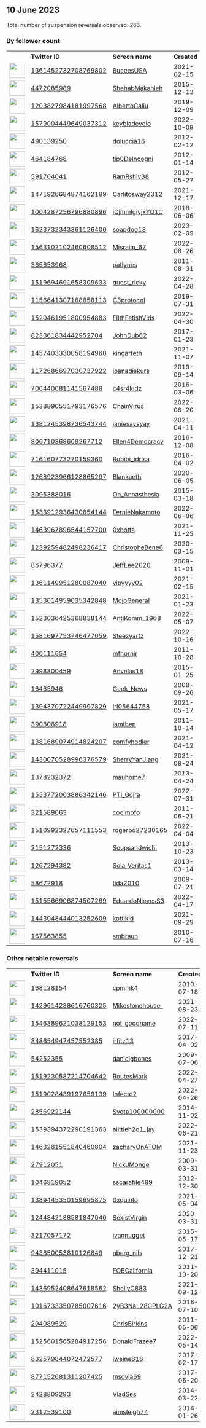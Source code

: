 
## 10 June 2023
Total number of suspension reversals observed: 266.

### By follower count
<table><tr><th></th><th align="left">Twitter ID</th><th align="left">Screen name</th>
<th align="left">Created</th><th align="left">Status</th><th align="left">Suspended</th><th align="left">Followers</th>
<tr><td><a href="https://pbs.twimg.com/profile_images/1678547391966748673/uutTuS8q_normal.jpg"><img src="https://pbs.twimg.com/profile_images/1678547391966748673/uutTuS8q_normal.jpg" width="40px" height="40px" align="center"/></a></td><td><a href="https://twitter.com/intent/user?user_id=1361452732708769802">1361452732708769802</a></td><td><a href="https://twitter.com/BuceesUSA">BuceesUSA</a></td><td>2021-02-15</td><td align="center"></td><td>2023-06-03</td><td>23762</td></tr>
<tr><td><a href="https://pbs.twimg.com/profile_images/1596726147856977920/OROyAD5T_normal.jpg"><img src="https://pbs.twimg.com/profile_images/1596726147856977920/OROyAD5T_normal.jpg" width="40px" height="40px" align="center"/></a></td><td><a href="https://twitter.com/intent/user?user_id=4472085989">4472085989</a></td><td><a href="https://twitter.com/ShehabMakahleh">ShehabMakahleh</a></td><td>2015-12-13</td><td align="center"></td><td>2023-05-24</td><td>23169</td></tr>
<tr><td><a href="https://pbs.twimg.com/profile_images/1376434714773499904/J68W2z7v_normal.jpg"><img src="https://pbs.twimg.com/profile_images/1376434714773499904/J68W2z7v_normal.jpg" width="40px" height="40px" align="center"/></a></td><td><a href="https://twitter.com/intent/user?user_id=1203827984181997568">1203827984181997568</a></td><td><a href="https://twitter.com/AlbertoCaliu">AlbertoCaliu</a></td><td>2019-12-09</td><td align="center"></td><td>2023-06-03</td><td>21241</td></tr>
<tr><td><a href="https://pbs.twimg.com/profile_images/1621757726731771906/-kKy2TJi_normal.jpg"><img src="https://pbs.twimg.com/profile_images/1621757726731771906/-kKy2TJi_normal.jpg" width="40px" height="40px" align="center"/></a></td><td><a href="https://twitter.com/intent/user?user_id=1579004449649037312">1579004449649037312</a></td><td><a href="https://twitter.com/keybladevolo">keybladevolo</a></td><td>2022-10-09</td><td align="center"></td><td>2023-05-25</td><td>17345</td></tr>
<tr><td><a href="https://pbs.twimg.com/profile_images/1639610124774912000/kygW-9JG_normal.jpg"><img src="https://pbs.twimg.com/profile_images/1639610124774912000/kygW-9JG_normal.jpg" width="40px" height="40px" align="center"/></a></td><td><a href="https://twitter.com/intent/user?user_id=490139250">490139250</a></td><td><a href="https://twitter.com/doluccia16">doluccia16</a></td><td>2012-02-12</td><td align="center"></td><td>2023-06-01</td><td>17078</td></tr>
<tr><td><a href="https://pbs.twimg.com/profile_images/1676861478572269568/NK3b7L9x_normal.png"><img src="https://pbs.twimg.com/profile_images/1676861478572269568/NK3b7L9x_normal.png" width="40px" height="40px" align="center"/></a></td><td><a href="https://twitter.com/intent/user?user_id=464184768">464184768</a></td><td><a href="https://twitter.com/tip0DeIncogni">tip0DeIncogni</a></td><td>2012-01-14</td><td align="center"></td><td>2023-06-07</td><td>16723</td></tr>
<tr><td><a href="https://pbs.twimg.com/profile_images/1590570046706810880/dec6IYMh_normal.jpg"><img src="https://pbs.twimg.com/profile_images/1590570046706810880/dec6IYMh_normal.jpg" width="40px" height="40px" align="center"/></a></td><td><a href="https://twitter.com/intent/user?user_id=591704041">591704041</a></td><td><a href="https://twitter.com/RamRshiv38">RamRshiv38</a></td><td>2012-05-27</td><td align="center"></td><td>2023-06-02</td><td>15773</td></tr>
<tr><td><a href="https://pbs.twimg.com/profile_images/1669329419171659783/ujwgLX5s_normal.jpg"><img src="https://pbs.twimg.com/profile_images/1669329419171659783/ujwgLX5s_normal.jpg" width="40px" height="40px" align="center"/></a></td><td><a href="https://twitter.com/intent/user?user_id=1471926684874162189">1471926684874162189</a></td><td><a href="https://twitter.com/Carlitosway2312">Carlitosway2312</a></td><td>2021-12-17</td><td align="center"></td><td>2023-06-03</td><td>11243</td></tr>
<tr><td><a href="https://pbs.twimg.com/profile_images/1636666092553912320/5cl3Llu8_normal.jpg"><img src="https://pbs.twimg.com/profile_images/1636666092553912320/5cl3Llu8_normal.jpg" width="40px" height="40px" align="center"/></a></td><td><a href="https://twitter.com/intent/user?user_id=1004287256796880896">1004287256796880896</a></td><td><a href="https://twitter.com/jCjmmlgiyjxYQ1C">jCjmmlgiyjxYQ1C</a></td><td>2018-06-06</td><td align="center"></td><td>2023-05-30</td><td>10719</td></tr>
<tr><td><a href="https://pbs.twimg.com/profile_images/1677414465879572480/4VuBUT3w_normal.jpg"><img src="https://pbs.twimg.com/profile_images/1677414465879572480/4VuBUT3w_normal.jpg" width="40px" height="40px" align="center"/></a></td><td><a href="https://twitter.com/intent/user?user_id=1623732343361126400">1623732343361126400</a></td><td><a href="https://twitter.com/soapdog13">soapdog13</a></td><td>2023-02-09</td><td align="center"></td><td>2023-06-07</td><td>10652</td></tr>
<tr><td><a href="https://pbs.twimg.com/profile_images/1655802992971358208/y6_UBE4H_normal.jpg"><img src="https://pbs.twimg.com/profile_images/1655802992971358208/y6_UBE4H_normal.jpg" width="40px" height="40px" align="center"/></a></td><td><a href="https://twitter.com/intent/user?user_id=1563102102460608512">1563102102460608512</a></td><td><a href="https://twitter.com/Misraim_67">Misraim_67</a></td><td>2022-08-26</td><td align="center">🚫</td><td>2023-06-01</td><td>10567</td></tr>
<tr><td><a href="https://pbs.twimg.com/profile_images/1196870041024835584/SlU2rgGM_normal.jpg"><img src="https://pbs.twimg.com/profile_images/1196870041024835584/SlU2rgGM_normal.jpg" width="40px" height="40px" align="center"/></a></td><td><a href="https://twitter.com/intent/user?user_id=365653968">365653968</a></td><td><a href="https://twitter.com/patlynes">patlynes</a></td><td>2011-08-31</td><td align="center"></td><td>2023-06-03</td><td>10552</td></tr>
<tr><td><a href="https://pbs.twimg.com/profile_images/1605884154670944263/HGWPEHgx_normal.jpg"><img src="https://pbs.twimg.com/profile_images/1605884154670944263/HGWPEHgx_normal.jpg" width="40px" height="40px" align="center"/></a></td><td><a href="https://twitter.com/intent/user?user_id=1519694691658309633">1519694691658309633</a></td><td><a href="https://twitter.com/quest_ricky">quest_ricky</a></td><td>2022-04-28</td><td align="center"></td><td>2023-06-06</td><td>9926</td></tr>
<tr><td><a href="https://pbs.twimg.com/profile_images/1615356237385695232/zybOZiKs_normal.jpg"><img src="https://pbs.twimg.com/profile_images/1615356237385695232/zybOZiKs_normal.jpg" width="40px" height="40px" align="center"/></a></td><td><a href="https://twitter.com/intent/user?user_id=1156641307168858113">1156641307168858113</a></td><td><a href="https://twitter.com/C3protocol">C3protocol</a></td><td>2019-07-31</td><td align="center"></td><td>2023-06-03</td><td>7671</td></tr>
<tr><td><a href="https://pbs.twimg.com/profile_images/1614879504043851776/iKMBoE1p_normal.jpg"><img src="https://pbs.twimg.com/profile_images/1614879504043851776/iKMBoE1p_normal.jpg" width="40px" height="40px" align="center"/></a></td><td><a href="https://twitter.com/intent/user?user_id=1520461951800954883">1520461951800954883</a></td><td><a href="https://twitter.com/FilthFetishVids">FilthFetishVids</a></td><td>2022-04-30</td><td align="center"></td><td>2023-05-30</td><td>7435</td></tr>
<tr><td><a href="https://pbs.twimg.com/profile_images/1038499826437181441/a7wn8IZk_normal.jpg"><img src="https://pbs.twimg.com/profile_images/1038499826437181441/a7wn8IZk_normal.jpg" width="40px" height="40px" align="center"/></a></td><td><a href="https://twitter.com/intent/user?user_id=823361834442952704">823361834442952704</a></td><td><a href="https://twitter.com/JohnDub62">JohnDub62</a></td><td>2017-01-23</td><td align="center">🚫</td><td>2023-06-06</td><td>7315</td></tr>
<tr><td><a href="https://pbs.twimg.com/profile_images/1672415711027707905/R_ewNGN0_normal.jpg"><img src="https://pbs.twimg.com/profile_images/1672415711027707905/R_ewNGN0_normal.jpg" width="40px" height="40px" align="center"/></a></td><td><a href="https://twitter.com/intent/user?user_id=1457403330058194960">1457403330058194960</a></td><td><a href="https://twitter.com/kingarfeth">kingarfeth</a></td><td>2021-11-07</td><td align="center"></td><td>2023-06-05</td><td>7025</td></tr>
<tr><td><a href="https://pbs.twimg.com/profile_images/1311584462405283840/sxkd4jwG_normal.jpg"><img src="https://pbs.twimg.com/profile_images/1311584462405283840/sxkd4jwG_normal.jpg" width="40px" height="40px" align="center"/></a></td><td><a href="https://twitter.com/intent/user?user_id=1172686697030737922">1172686697030737922</a></td><td><a href="https://twitter.com/joanadiskurs">joanadiskurs</a></td><td>2019-09-14</td><td align="center"></td><td>2023-06-06</td><td>6974</td></tr>
<tr><td><a href="https://pbs.twimg.com/profile_images/1590611520999653376/q-KVSU68_normal.png"><img src="https://pbs.twimg.com/profile_images/1590611520999653376/q-KVSU68_normal.png" width="40px" height="40px" align="center"/></a></td><td><a href="https://twitter.com/intent/user?user_id=706440681141567488">706440681141567488</a></td><td><a href="https://twitter.com/c4sr4kidz">c4sr4kidz</a></td><td>2016-03-06</td><td align="center"></td><td>2023-06-03</td><td>6965</td></tr>
<tr><td><a href="https://pbs.twimg.com/profile_images/1623293784179019776/YKeTNxAd_normal.jpg"><img src="https://pbs.twimg.com/profile_images/1623293784179019776/YKeTNxAd_normal.jpg" width="40px" height="40px" align="center"/></a></td><td><a href="https://twitter.com/intent/user?user_id=1538890551793176576">1538890551793176576</a></td><td><a href="https://twitter.com/ChainVirus">ChainVirus</a></td><td>2022-06-20</td><td align="center"></td><td>2023-06-02</td><td>6919</td></tr>
<tr><td><a href="https://pbs.twimg.com/profile_images/1637577594190299136/H6uaK6lw_normal.jpg"><img src="https://pbs.twimg.com/profile_images/1637577594190299136/H6uaK6lw_normal.jpg" width="40px" height="40px" align="center"/></a></td><td><a href="https://twitter.com/intent/user?user_id=1381245398736543744">1381245398736543744</a></td><td><a href="https://twitter.com/janiesaysyay">janiesaysyay</a></td><td>2021-04-11</td><td align="center"></td><td>2023-06-07</td><td>6548</td></tr>
<tr><td><a href="https://pbs.twimg.com/profile_images/976900057382363136/1VL3nzWg_normal.jpg"><img src="https://pbs.twimg.com/profile_images/976900057382363136/1VL3nzWg_normal.jpg" width="40px" height="40px" align="center"/></a></td><td><a href="https://twitter.com/intent/user?user_id=806710368609267712">806710368609267712</a></td><td><a href="https://twitter.com/Ellen4Democracy">Ellen4Democracy</a></td><td>2016-12-08</td><td align="center"></td><td></td><td>6317</td></tr>
<tr><td><a href="https://pbs.twimg.com/profile_images/1643684385344954369/66VmU552_normal.jpg"><img src="https://pbs.twimg.com/profile_images/1643684385344954369/66VmU552_normal.jpg" width="40px" height="40px" align="center"/></a></td><td><a href="https://twitter.com/intent/user?user_id=716160773270159360">716160773270159360</a></td><td><a href="https://twitter.com/Rubibi_idrisa">Rubibi_idrisa</a></td><td>2016-04-02</td><td align="center"></td><td>2023-06-01</td><td>6314</td></tr>
<tr><td><a href="https://pbs.twimg.com/profile_images/1667266953172451328/xY5eR_w1_normal.jpg"><img src="https://pbs.twimg.com/profile_images/1667266953172451328/xY5eR_w1_normal.jpg" width="40px" height="40px" align="center"/></a></td><td><a href="https://twitter.com/intent/user?user_id=1268923966128865297">1268923966128865297</a></td><td><a href="https://twitter.com/Blankaeth">Blankaeth</a></td><td>2020-06-05</td><td align="center"></td><td>2023-06-04</td><td>5867</td></tr>
<tr><td><a href="https://pbs.twimg.com/profile_images/840347094468681728/BwVzomuR_normal.jpg"><img src="https://pbs.twimg.com/profile_images/840347094468681728/BwVzomuR_normal.jpg" width="40px" height="40px" align="center"/></a></td><td><a href="https://twitter.com/intent/user?user_id=3095388016">3095388016</a></td><td><a href="https://twitter.com/Oh_Annasthesia">Oh_Annasthesia</a></td><td>2015-03-18</td><td align="center"></td><td>2022-09-13</td><td>5724</td></tr>
<tr><td><a href="https://pbs.twimg.com/profile_images/1672285719316889602/BbvY5AwL_normal.jpg"><img src="https://pbs.twimg.com/profile_images/1672285719316889602/BbvY5AwL_normal.jpg" width="40px" height="40px" align="center"/></a></td><td><a href="https://twitter.com/intent/user?user_id=1533912936430854144">1533912936430854144</a></td><td><a href="https://twitter.com/FernieNakamoto">FernieNakamoto</a></td><td>2022-06-06</td><td align="center"></td><td>2023-06-02</td><td>5031</td></tr>
<tr><td><a href="https://pbs.twimg.com/profile_images/1562548558284394496/amVFckQP_normal.jpg"><img src="https://pbs.twimg.com/profile_images/1562548558284394496/amVFckQP_normal.jpg" width="40px" height="40px" align="center"/></a></td><td><a href="https://twitter.com/intent/user?user_id=1463967896544157700">1463967896544157700</a></td><td><a href="https://twitter.com/0xbotta">0xbotta</a></td><td>2021-11-25</td><td align="center"></td><td>2023-06-02</td><td>4934</td></tr>
<tr><td><a href="https://pbs.twimg.com/profile_images/1392770133307887617/aadcqUYe_normal.jpg"><img src="https://pbs.twimg.com/profile_images/1392770133307887617/aadcqUYe_normal.jpg" width="40px" height="40px" align="center"/></a></td><td><a href="https://twitter.com/intent/user?user_id=1239259482498236417">1239259482498236417</a></td><td><a href="https://twitter.com/ChristopheBene6">ChristopheBene6</a></td><td>2020-03-15</td><td align="center"></td><td>2022-05-30</td><td>4520</td></tr>
<tr><td><a href="https://pbs.twimg.com/profile_images/1155932379279548417/60XJ5Nji_normal.jpg"><img src="https://pbs.twimg.com/profile_images/1155932379279548417/60XJ5Nji_normal.jpg" width="40px" height="40px" align="center"/></a></td><td><a href="https://twitter.com/intent/user?user_id=86796377">86796377</a></td><td><a href="https://twitter.com/JeffLee2020">JeffLee2020</a></td><td>2009-11-01</td><td align="center"></td><td></td><td>4498</td></tr>
<tr><td><a href="https://pbs.twimg.com/profile_images/1533173696378150914/RsPN52Pk_normal.jpg"><img src="https://pbs.twimg.com/profile_images/1533173696378150914/RsPN52Pk_normal.jpg" width="40px" height="40px" align="center"/></a></td><td><a href="https://twitter.com/intent/user?user_id=1361149951280087040">1361149951280087040</a></td><td><a href="https://twitter.com/vipyyyy02">vipyyyy02</a></td><td>2021-02-15</td><td align="center"></td><td>2023-05-28</td><td>4256</td></tr>
<tr><td><a href="https://pbs.twimg.com/profile_images/1502678499542413312/ehXISA3D_normal.jpg"><img src="https://pbs.twimg.com/profile_images/1502678499542413312/ehXISA3D_normal.jpg" width="40px" height="40px" align="center"/></a></td><td><a href="https://twitter.com/intent/user?user_id=1353014959035342848">1353014959035342848</a></td><td><a href="https://twitter.com/MojoGeneral">MojoGeneral</a></td><td>2021-01-23</td><td align="center"></td><td>2022-10-29</td><td>4164</td></tr>
<tr><td><a href="https://pbs.twimg.com/profile_images/1675393993511784448/0eNDitmr_normal.jpg"><img src="https://pbs.twimg.com/profile_images/1675393993511784448/0eNDitmr_normal.jpg" width="40px" height="40px" align="center"/></a></td><td><a href="https://twitter.com/intent/user?user_id=1523036425368838144">1523036425368838144</a></td><td><a href="https://twitter.com/AntiKomm_1968">AntiKomm_1968</a></td><td>2022-05-07</td><td align="center"></td><td>2023-03-30</td><td>4095</td></tr>
<tr><td><a href="https://pbs.twimg.com/profile_images/1638871248376668163/biWY1nZX_normal.jpg"><img src="https://pbs.twimg.com/profile_images/1638871248376668163/biWY1nZX_normal.jpg" width="40px" height="40px" align="center"/></a></td><td><a href="https://twitter.com/intent/user?user_id=1581697753746477059">1581697753746477059</a></td><td><a href="https://twitter.com/Steezyartz">Steezyartz</a></td><td>2022-10-16</td><td align="center"></td><td>2023-06-01</td><td>4013</td></tr>
<tr><td><a href="https://pbs.twimg.com/profile_images/1618798918292176897/Bi0zn8wq_normal.png"><img src="https://pbs.twimg.com/profile_images/1618798918292176897/Bi0zn8wq_normal.png" width="40px" height="40px" align="center"/></a></td><td><a href="https://twitter.com/intent/user?user_id=400111654">400111654</a></td><td><a href="https://twitter.com/mfhornjr">mfhornjr</a></td><td>2011-10-28</td><td align="center"></td><td>2023-06-01</td><td>3746</td></tr>
<tr><td><a href="https://pbs.twimg.com/profile_images/662805251276169217/08Y6SOsO_normal.jpg"><img src="https://pbs.twimg.com/profile_images/662805251276169217/08Y6SOsO_normal.jpg" width="40px" height="40px" align="center"/></a></td><td><a href="https://twitter.com/intent/user?user_id=2998800459">2998800459</a></td><td><a href="https://twitter.com/Anvelas18">Anvelas18</a></td><td>2015-01-25</td><td align="center"></td><td>2022-08-15</td><td>3459</td></tr>
<tr><td><a href="https://pbs.twimg.com/profile_images/1639755166424637440/5zIeTMfA_normal.jpg"><img src="https://pbs.twimg.com/profile_images/1639755166424637440/5zIeTMfA_normal.jpg" width="40px" height="40px" align="center"/></a></td><td><a href="https://twitter.com/intent/user?user_id=16465946">16465946</a></td><td><a href="https://twitter.com/Geek_News">Geek_News</a></td><td>2008-09-26</td><td align="center"></td><td>2023-05-23</td><td>3438</td></tr>
<tr><td><a href="https://pbs.twimg.com/profile_images/1503853024141262854/XZTi4dyB_normal.jpg"><img src="https://pbs.twimg.com/profile_images/1503853024141262854/XZTi4dyB_normal.jpg" width="40px" height="40px" align="center"/></a></td><td><a href="https://twitter.com/intent/user?user_id=1394370722449997829">1394370722449997829</a></td><td><a href="https://twitter.com/lrl05644758">lrl05644758</a></td><td>2021-05-17</td><td align="center"></td><td>2022-03-20</td><td>3190</td></tr>
<tr><td><a href="https://pbs.twimg.com/profile_images/1663078986509950977/7ezAFuD__normal.jpg"><img src="https://pbs.twimg.com/profile_images/1663078986509950977/7ezAFuD__normal.jpg" width="40px" height="40px" align="center"/></a></td><td><a href="https://twitter.com/intent/user?user_id=390808918">390808918</a></td><td><a href="https://twitter.com/iamtben">iamtben</a></td><td>2011-10-14</td><td align="center"></td><td>2023-02-08</td><td>2748</td></tr>
<tr><td><a href="https://pbs.twimg.com/profile_images/1676197741955801090/Dv-yn5mn_normal.jpg"><img src="https://pbs.twimg.com/profile_images/1676197741955801090/Dv-yn5mn_normal.jpg" width="40px" height="40px" align="center"/></a></td><td><a href="https://twitter.com/intent/user?user_id=1381689074914824207">1381689074914824207</a></td><td><a href="https://twitter.com/comfyhodler">comfyhodler</a></td><td>2021-04-12</td><td align="center"></td><td>2023-06-07</td><td>2425</td></tr>
<tr><td><a href="https://pbs.twimg.com/profile_images/1664286737244504064/Rh2ZJdvw_normal.jpg"><img src="https://pbs.twimg.com/profile_images/1664286737244504064/Rh2ZJdvw_normal.jpg" width="40px" height="40px" align="center"/></a></td><td><a href="https://twitter.com/intent/user?user_id=1430070528996376579">1430070528996376579</a></td><td><a href="https://twitter.com/SherryYanJiang">SherryYanJiang</a></td><td>2021-08-24</td><td align="center"></td><td>2023-06-03</td><td>2301</td></tr>
<tr><td><a href="https://pbs.twimg.com/profile_images/1546203660794953729/AJGXth4X_normal.jpg"><img src="https://pbs.twimg.com/profile_images/1546203660794953729/AJGXth4X_normal.jpg" width="40px" height="40px" align="center"/></a></td><td><a href="https://twitter.com/intent/user?user_id=1378232372">1378232372</a></td><td><a href="https://twitter.com/mauhome7">mauhome7</a></td><td>2013-04-24</td><td align="center">🔒</td><td>2022-08-04</td><td>2028</td></tr>
<tr><td><a href="https://pbs.twimg.com/profile_images/1649923752719708161/dIkeaWoP_normal.jpg"><img src="https://pbs.twimg.com/profile_images/1649923752719708161/dIkeaWoP_normal.jpg" width="40px" height="40px" align="center"/></a></td><td><a href="https://twitter.com/intent/user?user_id=1553772003886342146">1553772003886342146</a></td><td><a href="https://twitter.com/PTI_Gojra">PTI_Gojra</a></td><td>2022-07-31</td><td align="center"></td><td>2023-06-07</td><td>1933</td></tr>
<tr><td><a href="https://pbs.twimg.com/profile_images/1484605847942545408/y11cPVzg_normal.jpg"><img src="https://pbs.twimg.com/profile_images/1484605847942545408/y11cPVzg_normal.jpg" width="40px" height="40px" align="center"/></a></td><td><a href="https://twitter.com/intent/user?user_id=321589063">321589063</a></td><td><a href="https://twitter.com/coolmofo">coolmofo</a></td><td>2011-06-21</td><td align="center"></td><td>2022-06-12</td><td>1929</td></tr>
<tr><td><a href="https://pbs.twimg.com/profile_images/1662197506220883970/OwnoHkTa_normal.jpg"><img src="https://pbs.twimg.com/profile_images/1662197506220883970/OwnoHkTa_normal.jpg" width="40px" height="40px" align="center"/></a></td><td><a href="https://twitter.com/intent/user?user_id=1510992327657111553">1510992327657111553</a></td><td><a href="https://twitter.com/rogerbo27230165">rogerbo27230165</a></td><td>2022-04-04</td><td align="center"></td><td>2023-05-30</td><td>1593</td></tr>
<tr><td><a href="https://pbs.twimg.com/profile_images/1667664019480772608/iT0Luuyt_normal.jpg"><img src="https://pbs.twimg.com/profile_images/1667664019480772608/iT0Luuyt_normal.jpg" width="40px" height="40px" align="center"/></a></td><td><a href="https://twitter.com/intent/user?user_id=2151272336">2151272336</a></td><td><a href="https://twitter.com/Soupsandwichi">Soupsandwichi</a></td><td>2013-10-23</td><td align="center"></td><td></td><td>1551</td></tr>
<tr><td><a href="https://pbs.twimg.com/profile_images/832726529708740608/Db7zns2M_normal.jpg"><img src="https://pbs.twimg.com/profile_images/832726529708740608/Db7zns2M_normal.jpg" width="40px" height="40px" align="center"/></a></td><td><a href="https://twitter.com/intent/user?user_id=1267294382">1267294382</a></td><td><a href="https://twitter.com/Sola_Veritas1">Sola_Veritas1</a></td><td>2013-03-14</td><td align="center"></td><td></td><td>1476</td></tr>
<tr><td><a href="https://pbs.twimg.com/profile_images/2158910888/image_normal.jpg"><img src="https://pbs.twimg.com/profile_images/2158910888/image_normal.jpg" width="40px" height="40px" align="center"/></a></td><td><a href="https://twitter.com/intent/user?user_id=58672918">58672918</a></td><td><a href="https://twitter.com/tida2010">tida2010</a></td><td>2009-07-21</td><td align="center"></td><td>2023-05-28</td><td>1402</td></tr>
<tr><td><a href="https://pbs.twimg.com/profile_images/1675423690396258304/l718qn7Y_normal.jpg"><img src="https://pbs.twimg.com/profile_images/1675423690396258304/l718qn7Y_normal.jpg" width="40px" height="40px" align="center"/></a></td><td><a href="https://twitter.com/intent/user?user_id=1515566906874507269">1515566906874507269</a></td><td><a href="https://twitter.com/EduardoNievesS3">EduardoNievesS3</a></td><td>2022-04-17</td><td align="center"></td><td>2023-06-10</td><td>1304</td></tr>
<tr><td><a href="https://pbs.twimg.com/profile_images/1652040882109947905/ZUPhTeMF_normal.jpg"><img src="https://pbs.twimg.com/profile_images/1652040882109947905/ZUPhTeMF_normal.jpg" width="40px" height="40px" align="center"/></a></td><td><a href="https://twitter.com/intent/user?user_id=1443048444013252609">1443048444013252609</a></td><td><a href="https://twitter.com/kottikid">kottikid</a></td><td>2021-09-29</td><td align="center"></td><td>2023-05-07</td><td>1241</td></tr>
<tr><td><a href="https://pbs.twimg.com/profile_images/1648463294972440576/Go_8_g_W_normal.jpg"><img src="https://pbs.twimg.com/profile_images/1648463294972440576/Go_8_g_W_normal.jpg" width="40px" height="40px" align="center"/></a></td><td><a href="https://twitter.com/intent/user?user_id=167563855">167563855</a></td><td><a href="https://twitter.com/smbraun">smbraun</a></td><td>2010-07-16</td><td align="center"></td><td>2023-05-01</td><td>1229</td></tr>
</table>

### Other notable reversals
<table><tr><th></th><th align="left">Twitter ID</th><th align="left">Screen name</th>
<th align="left">Created</th><th align="left">Status</th><th align="left">Suspended</th><th align="left">Followers</th>
<tr><td><a href="https://pbs.twimg.com/profile_images/1352423587324551170/7b4Hbzoi_normal.jpg"><img src="https://pbs.twimg.com/profile_images/1352423587324551170/7b4Hbzoi_normal.jpg" width="40px" height="40px" align="center"/></a></td><td><a href="https://twitter.com/intent/user?user_id=168128154">168128154</a></td><td><a href="https://twitter.com/cpmmk4">cpmmk4</a></td><td>2010-07-18</td><td align="center"></td><td>2022-12-10</td><td>458</td></tr>
<tr><td><a href="https://pbs.twimg.com/profile_images/1576022290000584705/KqMjRsRV_normal.jpg"><img src="https://pbs.twimg.com/profile_images/1576022290000584705/KqMjRsRV_normal.jpg" width="40px" height="40px" align="center"/></a></td><td><a href="https://twitter.com/intent/user?user_id=1429614238616760325">1429614238616760325</a></td><td><a href="https://twitter.com/Mikestonehouse_">Mikestonehouse_</a></td><td>2021-08-23</td><td align="center"></td><td>2023-06-08</td><td>717</td></tr>
<tr><td><a href="https://pbs.twimg.com/profile_images/1605070065363128320/x73mo0eR_normal.jpg"><img src="https://pbs.twimg.com/profile_images/1605070065363128320/x73mo0eR_normal.jpg" width="40px" height="40px" align="center"/></a></td><td><a href="https://twitter.com/intent/user?user_id=1546389621038129153">1546389621038129153</a></td><td><a href="https://twitter.com/not_goodname">not_goodname</a></td><td>2022-07-11</td><td align="center">🚫</td><td>2023-06-05</td><td>711</td></tr>
<tr><td><a href="https://pbs.twimg.com/profile_images/1150057874900434944/_-HsMjpX_normal.jpg"><img src="https://pbs.twimg.com/profile_images/1150057874900434944/_-HsMjpX_normal.jpg" width="40px" height="40px" align="center"/></a></td><td><a href="https://twitter.com/intent/user?user_id=848654947457552385">848654947457552385</a></td><td><a href="https://twitter.com/jrfitz13">jrfitz13</a></td><td>2017-04-02</td><td align="center"></td><td>2023-06-08</td><td>416</td></tr>
<tr><td><a href="https://pbs.twimg.com/profile_images/737287377257799685/8bquEYM4_normal.jpg"><img src="https://pbs.twimg.com/profile_images/737287377257799685/8bquEYM4_normal.jpg" width="40px" height="40px" align="center"/></a></td><td><a href="https://twitter.com/intent/user?user_id=54252355">54252355</a></td><td><a href="https://twitter.com/danielgbones">danielgbones</a></td><td>2009-07-06</td><td align="center"></td><td>2023-06-01</td><td>667</td></tr>
<tr><td><a href="https://pbs.twimg.com/profile_images/1525474587265343490/WkE413KR_normal.jpg"><img src="https://pbs.twimg.com/profile_images/1525474587265343490/WkE413KR_normal.jpg" width="40px" height="40px" align="center"/></a></td><td><a href="https://twitter.com/intent/user?user_id=1519230587214704642">1519230587214704642</a></td><td><a href="https://twitter.com/RoutesMark">RoutesMark</a></td><td>2022-04-27</td><td align="center"></td><td>2023-06-06</td><td>783</td></tr>
<tr><td><a href="https://pbs.twimg.com/profile_images/1656415306649157632/2uJwLbqB_normal.jpg"><img src="https://pbs.twimg.com/profile_images/1656415306649157632/2uJwLbqB_normal.jpg" width="40px" height="40px" align="center"/></a></td><td><a href="https://twitter.com/intent/user?user_id=1519028439197659139">1519028439197659139</a></td><td><a href="https://twitter.com/Infectd2">Infectd2</a></td><td>2022-04-26</td><td align="center">🚫</td><td>2023-06-01</td><td>77</td></tr>
<tr><td><a href="https://pbs.twimg.com/profile_images/529598461499305984/IubM3Fk4_normal.jpeg"><img src="https://pbs.twimg.com/profile_images/529598461499305984/IubM3Fk4_normal.jpeg" width="40px" height="40px" align="center"/></a></td><td><a href="https://twitter.com/intent/user?user_id=2856922144">2856922144</a></td><td><a href="https://twitter.com/Sveta100000000">Sveta100000000</a></td><td>2014-11-02</td><td align="center"></td><td>2023-06-03</td><td>987</td></tr>
<tr><td><a href="https://pbs.twimg.com/profile_images/1608225774779129856/xT9rCiaZ_normal.jpg"><img src="https://pbs.twimg.com/profile_images/1608225774779129856/xT9rCiaZ_normal.jpg" width="40px" height="40px" align="center"/></a></td><td><a href="https://twitter.com/intent/user?user_id=1539394372290191363">1539394372290191363</a></td><td><a href="https://twitter.com/alittleh2o1_jay">alittleh2o1_jay</a></td><td>2022-06-21</td><td align="center"></td><td>2023-05-31</td><td>879</td></tr>
<tr><td><a href="https://pbs.twimg.com/profile_images/1463283333933187079/_cyT2Tg8_normal.jpg"><img src="https://pbs.twimg.com/profile_images/1463283333933187079/_cyT2Tg8_normal.jpg" width="40px" height="40px" align="center"/></a></td><td><a href="https://twitter.com/intent/user?user_id=1463281551840460804">1463281551840460804</a></td><td><a href="https://twitter.com/zacharyOnATOM">zacharyOnATOM</a></td><td>2021-11-23</td><td align="center"></td><td>2023-02-06</td><td>16</td></tr>
<tr><td><a href="https://pbs.twimg.com/profile_images/561263907558260736/WxmtzffT_normal.jpeg"><img src="https://pbs.twimg.com/profile_images/561263907558260736/WxmtzffT_normal.jpeg" width="40px" height="40px" align="center"/></a></td><td><a href="https://twitter.com/intent/user?user_id=27912051">27912051</a></td><td><a href="https://twitter.com/NickJMonge">NickJMonge</a></td><td>2009-03-31</td><td align="center">🔒</td><td>2023-03-27</td><td>197</td></tr>
<tr><td><a href="https://pbs.twimg.com/profile_images/1672229619540320256/ip1KAJTF_normal.jpg"><img src="https://pbs.twimg.com/profile_images/1672229619540320256/ip1KAJTF_normal.jpg" width="40px" height="40px" align="center"/></a></td><td><a href="https://twitter.com/intent/user?user_id=1046819052">1046819052</a></td><td><a href="https://twitter.com/sscarafile489">sscarafile489</a></td><td>2012-12-30</td><td align="center"></td><td>2023-05-26</td><td>75</td></tr>
<tr><td><a href="https://pbs.twimg.com/profile_images/1641440173451018240/gEU9jy1i_normal.png"><img src="https://pbs.twimg.com/profile_images/1641440173451018240/gEU9jy1i_normal.png" width="40px" height="40px" align="center"/></a></td><td><a href="https://twitter.com/intent/user?user_id=1389445350159695875">1389445350159695875</a></td><td><a href="https://twitter.com/0xquinto">0xquinto</a></td><td>2021-05-04</td><td align="center"></td><td>2023-06-02</td><td>394</td></tr>
<tr><td><a href="https://pbs.twimg.com/profile_images/1417194835061219328/Tn4GLeQK_normal.jpg"><img src="https://pbs.twimg.com/profile_images/1417194835061219328/Tn4GLeQK_normal.jpg" width="40px" height="40px" align="center"/></a></td><td><a href="https://twitter.com/intent/user?user_id=1244842188581847040">1244842188581847040</a></td><td><a href="https://twitter.com/SexistVirgin">SexistVirgin</a></td><td>2020-03-31</td><td align="center"></td><td>2022-10-30</td><td>371</td></tr>
<tr><td><a href="https://pbs.twimg.com/profile_images/1676376206172626944/18JyclC9_normal.jpg"><img src="https://pbs.twimg.com/profile_images/1676376206172626944/18JyclC9_normal.jpg" width="40px" height="40px" align="center"/></a></td><td><a href="https://twitter.com/intent/user?user_id=3217057172">3217057172</a></td><td><a href="https://twitter.com/ivannugget">ivannugget</a></td><td>2015-05-17</td><td align="center"></td><td>2023-05-28</td><td>961</td></tr>
<tr><td><a href="https://pbs.twimg.com/profile_images/1464546457269280772/nQpKzWak_normal.jpg"><img src="https://pbs.twimg.com/profile_images/1464546457269280772/nQpKzWak_normal.jpg" width="40px" height="40px" align="center"/></a></td><td><a href="https://twitter.com/intent/user?user_id=943850053810126849">943850053810126849</a></td><td><a href="https://twitter.com/nberg_nils">nberg_nils</a></td><td>2017-12-21</td><td align="center"></td><td>2023-03-26</td><td>34</td></tr>
<tr><td><a href="https://pbs.twimg.com/profile_images/1222225415546126337/gCymfcG-_normal.jpg"><img src="https://pbs.twimg.com/profile_images/1222225415546126337/gCymfcG-_normal.jpg" width="40px" height="40px" align="center"/></a></td><td><a href="https://twitter.com/intent/user?user_id=394411015">394411015</a></td><td><a href="https://twitter.com/FOBCalifornia">FOBCalifornia</a></td><td>2011-10-20</td><td align="center"></td><td>2023-04-30</td><td>107</td></tr>
<tr><td><a href="https://pbs.twimg.com/profile_images/1436971380893913091/DaRnp3Qb_normal.jpg"><img src="https://pbs.twimg.com/profile_images/1436971380893913091/DaRnp3Qb_normal.jpg" width="40px" height="40px" align="center"/></a></td><td><a href="https://twitter.com/intent/user?user_id=1436952408647618562">1436952408647618562</a></td><td><a href="https://twitter.com/ShellyC883">ShellyC883</a></td><td>2021-09-12</td><td align="center"></td><td>2022-11-23</td><td>401</td></tr>
<tr><td><a href="https://pbs.twimg.com/profile_images/1017429622147842048/Iq8tgTef_normal.jpg"><img src="https://pbs.twimg.com/profile_images/1017429622147842048/Iq8tgTef_normal.jpg" width="40px" height="40px" align="center"/></a></td><td><a href="https://twitter.com/intent/user?user_id=1016733350785007616">1016733350785007616</a></td><td><a href="https://twitter.com/2yB3NaL28GPLG2A">2yB3NaL28GPLG2A</a></td><td>2018-07-10</td><td align="center"></td><td>2023-03-15</td><td>358</td></tr>
<tr><td><a href="https://pbs.twimg.com/profile_images/1627429435719704578/qhHcAh24_normal.jpg"><img src="https://pbs.twimg.com/profile_images/1627429435719704578/qhHcAh24_normal.jpg" width="40px" height="40px" align="center"/></a></td><td><a href="https://twitter.com/intent/user?user_id=294089529">294089529</a></td><td><a href="https://twitter.com/ChrisBirkins">ChrisBirkins</a></td><td>2011-05-06</td><td align="center"></td><td>2023-03-02</td><td>32</td></tr>
<tr><td><a href="https://pbs.twimg.com/profile_images/1525601677889388544/kQkJHWuS_normal.png"><img src="https://pbs.twimg.com/profile_images/1525601677889388544/kQkJHWuS_normal.png" width="40px" height="40px" align="center"/></a></td><td><a href="https://twitter.com/intent/user?user_id=1525601565284917256">1525601565284917256</a></td><td><a href="https://twitter.com/DonaldFrazee7">DonaldFrazee7</a></td><td>2022-05-14</td><td align="center"></td><td>2022-12-12</td><td>15</td></tr>
<tr><td><a href="https://pbs.twimg.com/profile_images/1601132729634099202/1-fzBU2m_normal.jpg"><img src="https://pbs.twimg.com/profile_images/1601132729634099202/1-fzBU2m_normal.jpg" width="40px" height="40px" align="center"/></a></td><td><a href="https://twitter.com/intent/user?user_id=832579844072472577">832579844072472577</a></td><td><a href="https://twitter.com/jweine818">jweine818</a></td><td>2017-02-17</td><td align="center"></td><td>2023-05-15</td><td>35</td></tr>
<tr><td><a href="https://pbs.twimg.com/profile_images/894933176270893056/4ZJ5f7jE_normal.jpg"><img src="https://pbs.twimg.com/profile_images/894933176270893056/4ZJ5f7jE_normal.jpg" width="40px" height="40px" align="center"/></a></td><td><a href="https://twitter.com/intent/user?user_id=877152681311207425">877152681311207425</a></td><td><a href="https://twitter.com/msovia69">msovia69</a></td><td>2017-06-20</td><td align="center"></td><td>2023-01-20</td><td>213</td></tr>
<tr><td><a href="https://pbs.twimg.com/profile_images/1646999535263121408/oaXRdPLe_normal.png"><img src="https://pbs.twimg.com/profile_images/1646999535263121408/oaXRdPLe_normal.png" width="40px" height="40px" align="center"/></a></td><td><a href="https://twitter.com/intent/user?user_id=2428809293">2428809293</a></td><td><a href="https://twitter.com/VladSes">VladSes</a></td><td>2014-03-22</td><td align="center"></td><td>2023-05-07</td><td>3</td></tr>
<tr><td><a href="https://abs.twimg.com/sticky/default_profile_images/default_profile_normal.png"><img src="https://abs.twimg.com/sticky/default_profile_images/default_profile_normal.png" width="40px" height="40px" align="center"/></a></td><td><a href="https://twitter.com/intent/user?user_id=2312539100">2312539100</a></td><td><a href="https://twitter.com/aimsleigh74">aimsleigh74</a></td><td>2014-01-26</td><td align="center"></td><td>2023-04-10</td><td>4</td></tr>
</table>

